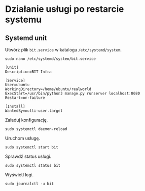 # Działanie usługi po restarcie systemu

## Systemd unit

Utwórz plik `bit.service` w katalogu `/etc/systemd/system`.

```
sudo nano /etc/systemd/system/bit.service
```

```
[Unit]
Description=BIT Infra

[Service]
User=ubuntu
WorkingDirectory=/home/ubuntu/realworld
ExecStart=/usr/bin/python3 manage.py runserver localhost:8080
Restart=on-failure

[Install]
WantedBy=multi-user.target
```

Załaduj konfigurację.

```
sudo systemctl daemon-reload
```

Uruchom usługę.

```
sudo systemctl start bit
```

Sprawdź status usługi.

```
sudo systemctl status bit
```

Wyświetl logi.

```
sudo journalctl -u bit
```
